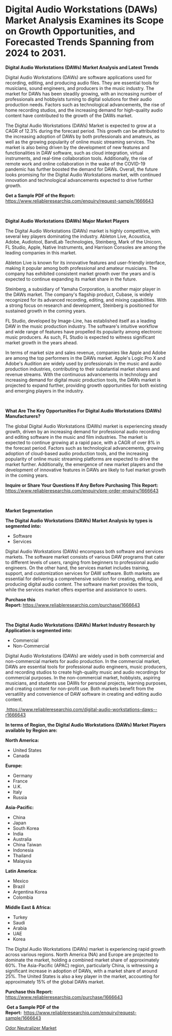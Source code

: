 <p><h1>Digital Audio Workstations (DAWs) Market Analysis Examines its Scope on Growth Opportunities, and Forecasted Trends Spanning from 2024 to 2031.</h1></p><p><strong>Digital Audio Workstations (DAWs) Market Analysis and Latest Trends</strong></p>
<p><p>Digital Audio Workstations (DAWs) are software applications used for recording, editing, and producing audio files. They are essential tools for musicians, sound engineers, and producers in the music industry. The market for DAWs has been steadily growing, with an increasing number of professionals and hobbyists turning to digital solutions for their audio production needs. Factors such as technological advancements, the rise of home recording studios, and the increasing demand for high-quality audio content have contributed to the growth of the DAWs market.</p><p>The Digital Audio Workstations (DAWs) Market is expected to grow at a CAGR of 12.3% during the forecast period. This growth can be attributed to the increasing adoption of DAWs by both professionals and amateurs, as well as the growing popularity of online music streaming services. The market is also being driven by the development of new features and functionalities in DAW software, such as cloud integration, virtual instruments, and real-time collaboration tools. Additionally, the rise of remote work and online collaboration in the wake of the COVID-19 pandemic has further boosted the demand for DAWs. Overall, the future looks promising for the Digital Audio Workstations market, with continued innovation and technological advancements expected to drive further growth.</p></p>
<p><strong>Get a Sample PDF of the Report:&nbsp;</strong> <a href="https://www.reliableresearchiq.com/enquiry/request-sample/1666643">https://www.reliableresearchiq.com/enquiry/request-sample/1666643</a></p>
<p>&nbsp;</p>
<p><strong>Digital Audio Workstations (DAWs) Major Market Players</strong></p>
<p><p>The Digital Audio Workstations (DAWs) market is highly competitive, with several key players dominating the industry. Ableton Live, Acoustica, Adobe, Audiotool, BandLab Technologies, Steinberg, Mark of the Unicorn, FL Studio, Apple, Native Instruments, and Harrison Consoles are among the leading companies in this market.</p><p>Ableton Live is known for its innovative features and user-friendly interface, making it popular among both professional and amateur musicians. The company has exhibited consistent market growth over the years and is expected to continue expanding its market share in the future.</p><p>Steinberg, a subsidiary of Yamaha Corporation, is another major player in the DAWs market. The company's flagship product, Cubase, is widely recognized for its advanced recording, editing, and mixing capabilities. With a strong focus on research and development, Steinberg is positioned for sustained growth in the coming years.</p><p>FL Studio, developed by Image-Line, has established itself as a leading DAW in the music production industry. The software's intuitive workflow and wide range of features have propelled its popularity among electronic music producers. As such, FL Studio is expected to witness significant market growth in the years ahead.</p><p>In terms of market size and sales revenue, companies like Apple and Adobe are among the top performers in the DAWs market. Apple's Logic Pro X and Adobe's Audition are widely used by professionals in the music and audio production industries, contributing to their substantial market shares and revenue streams. With the continuous advancements in technology and increasing demand for digital music production tools, the DAWs market is projected to expand further, providing growth opportunities for both existing and emerging players in the industry.</p></p>
<p>&nbsp;</p>
<p><strong>What Are The Key Opportunities For Digital Audio Workstations (DAWs) Manufacturers?</strong></p>
<p><p>The global Digital Audio Workstations (DAWs) market is experiencing steady growth, driven by an increasing demand for professional audio recording and editing software in the music and film industries. The market is expected to continue growing at a rapid pace, with a CAGR of over 8% in the forecast period. Factors such as technological advancements, growing adoption of cloud-based audio production tools, and the increasing popularity of online music streaming platforms are expected to drive the market further. Additionally, the emergence of new market players and the development of innovative features in DAWs are likely to fuel market growth in the coming years.</p></p>
<p><strong>Inquire or Share Your Questions If Any Before Purchasing This Report:</strong> <a href="https://www.reliableresearchiq.com/enquiry/pre-order-enquiry/1666643">https://www.reliableresearchiq.com/enquiry/pre-order-enquiry/1666643</a></p>
<p>&nbsp;</p>
<p><strong>Market Segmentation</strong></p>
<p><strong>The Digital Audio Workstations (DAWs) Market Analysis by types is segmented into:</strong></p>
<p><ul><li>Software</li><li>Services</li></ul></p>
<p><p>Digital Audio Workstations (DAWs) encompass both software and services markets. The software market consists of various DAW programs that cater to different levels of users, ranging from beginners to professional audio engineers. On the other hand, the services market includes training, support, and customization services for DAW software. Both markets are essential for delivering a comprehensive solution for creating, editing, and producing digital audio content. The software market provides the tools, while the services market offers expertise and assistance to users.</p></p>
<p><strong>Purchase this Report:&nbsp;</strong><a href="https://www.reliableresearchiq.com/purchase/1666643">https://www.reliableresearchiq.com/purchase/1666643</a></p>
<p>&nbsp;</p>
<p><strong>The Digital Audio Workstations (DAWs) Market Industry Research by Application is segmented into:</strong></p>
<p><ul><li>Commercial</li><li>Non-Commercial</li></ul></p>
<p><p>Digital Audio Workstations (DAWs) are widely used in both commercial and non-commercial markets for audio production. In the commercial market, DAWs are essential tools for professional audio engineers, music producers, and recording studios to create high-quality music and audio recordings for commercial purposes. In the non-commercial market, hobbyists, aspiring musicians, and students use DAWs for personal projects, learning purposes, and creating content for non-profit use. Both markets benefit from the versatility and convenience of DAW software in creating and editing audio content.</p></p>
<p><a href="https://www.reliableresearchiq.com/digital-audio-workstations-daws--r1666643">&nbsp;https://www.reliableresearchiq.com/digital-audio-workstations-daws--r1666643</a></p>
<p><strong>In terms of Region, the Digital Audio Workstations (DAWs) Market Players available by Region are:</strong></p>
<p>
    <p> <strong> North America: </strong>
        <ul>
            <li>United States</li>
            <li>Canada</li>
        </ul>
        </p> 
    <p> <strong> Europe: </strong>
        <ul>
            <li>Germany</li>
            <li>France</li>
            <li>U.K.</li>
            <li>Italy</li>
            <li>Russia</li>
        </ul>
        </p> 
    <p> <strong> Asia-Pacific: </strong>
        <ul>
            <li>China</li>
            <li>Japan</li>
            <li>South Korea</li>
            <li>India</li>
            <li>Australia</li>
            <li>China Taiwan</li>
            <li>Indonesia</li>
            <li>Thailand</li>
            <li>Malaysia</li>
        </ul>
        </p> 
    <p> <strong> Latin America: </strong>
        <ul>
            <li>Mexico</li>
            <li>Brazil</li>
            <li>Argentina Korea</li>
            <li>Colombia</li>
        </ul>
        </p> 
    <p> <strong> Middle East & Africa: </strong>
        <ul>
            <li>Turkey</li>
            <li>Saudi</li>
            <li>Arabia</li>
            <li>UAE</li>
            <li>Korea</li>
        </ul>
    </p>
    </p>
<p><p>The Digital Audio Workstations (DAWs) market is experiencing rapid growth across various regions. North America (NA) and Europe are projected to dominate the market, holding a combined market share of approximately 60%. The Asia-Pacific (APAC) region, particularly China, is witnessing a significant increase in adoption of DAWs, with a market share of around 25%. The United States is also a key player in the market, accounting for approximately 15% of the global DAWs market.</p></p>
<p><strong>Purchase this Report: </strong><a href="https://www.reliableresearchiq.com/purchase/1666643">https://www.reliableresearchiq.com/purchase/1666643</a></p>
<p>&nbsp;<strong>Get a Sample PDF of the Report:&nbsp;&nbsp;</strong><a href="https://www.reliableresearchiq.com/enquiry/request-sample/1666643">https://www.reliableresearchiq.com/enquiry/request-sample/1666643</a></p>
<p><strong></strong></p>
<p><p><a href="https://view.publitas.com/reportprime-1/odor-neutralizer-market-trends-a-detailed-study-of-its-market-segmentation-and-analyzing-the-importance-of-the-emerging-trends/">Odor Neutralizer Market</a></p></p>